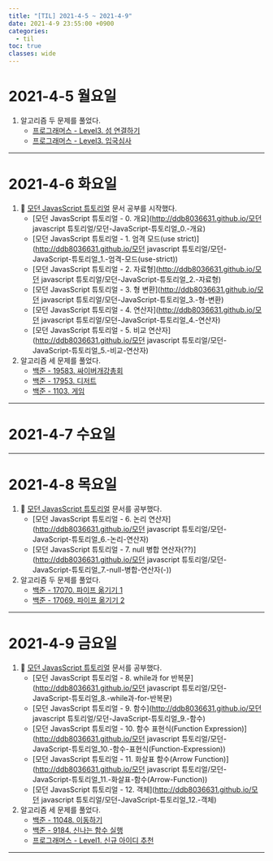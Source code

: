 ```yaml
---
title: "[TIL] 2021-4-5 ~ 2021-4-9"
date: 2021-4-9 23:55:00 +0900
categories:
  - til
toc: true
classes: wide
---
```


# 2021-4-5 월요일

1. 알고리즘 두 문제를 풀었다.
    - [프로그래머스 - Level3. 섬 연결하기](http://ddb8036631.github.io/programmers/프로그래머스_L3_섬-연결하기)
    - [프로그래머스 - Level3. 입국심사](http://ddb8036631.github.io/programmers/프로그래머스_L3_입국심사)

---

# 2021-4-6 화요일

1. 📕 [모던 JavasScript 튜토리얼](https://ko.javascript.info) 문서 공부를 시작했다.
    - [모던 JavasScript 튜토리얼 - 0. 개요](http://ddb8036631.github.io/모던 javascript 튜토리얼/모던-JavaScript-튜토리얼_0.-개요)
    - [모던 JavasScript 튜토리얼 - 1. 엄격 모드(use strict)](http://ddb8036631.github.io/모던 javascript 튜토리얼/모던-JavaScript-튜토리얼_1.-엄격-모드(use-strict))
    - [모던 JavasScript 튜토리얼 - 2. 자료형](http://ddb8036631.github.io/모던 javascript 튜토리얼/모던-JavaScript-튜토리얼_2.-자료형)
    - [모던 JavasScript 튜토리얼 - 3. 형 변환](http://ddb8036631.github.io/모던 javascript 튜토리얼/모던-JavaScript-튜토리얼_3.-형-변환)
    - [모던 JavasScript 튜토리얼 - 4. 연산자](http://ddb8036631.github.io/모던 javascript 튜토리얼/모던-JavaScript-튜토리얼_4.-연산자)
    - [모던 JavasScript 튜토리얼 - 5. 비교 연산자](http://ddb8036631.github.io/모던 javascript 튜토리얼/모던-JavaScript-튜토리얼_5.-비교-연산자)
2. 알고리즘 세 문제를 풀었다.
    - [백준 - 19583. 싸이버개강총회](http://ddb8036631.github.io/boj/백준_19583_싸이버개강총회)
    - [백준 - 17953. 디저트](http://ddb8036631.github.io/boj/백준_17953_디저트)
    - [백준 - 1103. 게임](http://ddb8036631.github.io/boj/백준_1103_게임)

---

# 2021-4-7 수요일

---

# 2021-4-8 목요일

1. 📕 [모던 JavasScript 튜토리얼](https://ko.javascript.info) 문서를 공부했다.
    - [모던 JavasScript 튜토리얼 - 6. 논리 연산자](http://ddb8036631.github.io/모던 javascript 튜토리얼/모던-JavaScript-튜토리얼_6.-논리-연산자)
    - [모던 JavasScript 튜토리얼 - 7. null 병합 연산자(??)](http://ddb8036631.github.io/모던 javascript 튜토리얼/모던-JavaScript-튜토리얼_7.-null-병합-연산자(-))
2. 알고리즘 두 문제를 풀었다.
    - [백준 - 17070. 파이프 옮기기 1](http://ddb8036631.github.io/boj/백준_17070_파이프-옮기기-1)
    - [백준 - 17069. 파이프 옮기기 2](http://ddb8036631.github.io/boj/백준_17069_파이프-옮기기-2)
    
---

# 2021-4-9 금요일

1. 📕 [모던 JavasScript 튜토리얼](https://ko.javascript.info) 문서를 공부했다.
    - [모던 JavasScript 튜토리얼 - 8. while과 for 반복문](http://ddb8036631.github.io/모던 javascript 튜토리얼/모던-JavaScript-튜토리얼_8.-while과-for-반복문)
    - [모던 JavasScript 튜토리얼 - 9. 함수](http://ddb8036631.github.io/모던 javascript 튜토리얼/모던-JavaScript-튜토리얼_9.-함수)
    - [모던 JavasScript 튜토리얼 - 10. 함수 표현식(Function Expression)](http://ddb8036631.github.io/모던 javascript 튜토리얼/모던-JavaScript-튜토리얼_10.-함수-표현식(Function-Expression))
    - [모던 JavasScript 튜토리얼 - 11. 화살표 함수(Arrow Function)](http://ddb8036631.github.io/모던 javascript 튜토리얼/모던-JavaScript-튜토리얼_11.-화살표-함수(Arrow-Function))
    - [모던 JavasScript 튜토리얼 - 12. 객체](http://ddb8036631.github.io/모던 javascript 튜토리얼/모던-JavaScript-튜토리얼_12.-객체)
2. 알고리즘 세 문제를 풀었다.
    - [백준 - 11048. 이동하기](http://ddb8036631.github.io/boj/백준_11048_이동하기)
    - [백준 - 9184. 신나는 함수 실행](http://ddb8036631.github.io/boj/백준_9184_신나는-함수-실행)
    - [프로그래머스 - Level1. 신규 아이디 추천](http://ddb8036631.github.io/programmers/프로그래머스_L1_신규-아이디-추천)

---
